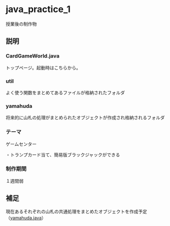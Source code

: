 # java_practice_1
授業後の制作物

## 説明
### CardGameWorld.java
トップページ。起動時はこちらから。
### util
よく使う関数をまとめてあるファイルが格納されたフォルダ
### yamahuda
将来的に山札の処理がまとめられたオブジェクトが作成され格納されるフォルダ

### テーマ
ゲームセンター

・トランプカード当て、簡易版ブラックジャックができる

### 制作期間
１週間弱


## 補足
現在あるそれぞれの山札の共通処理をまとめたオブジェクトを作成予定（[yamahuda.java](/yamahuda/Yamahuda.java)）
